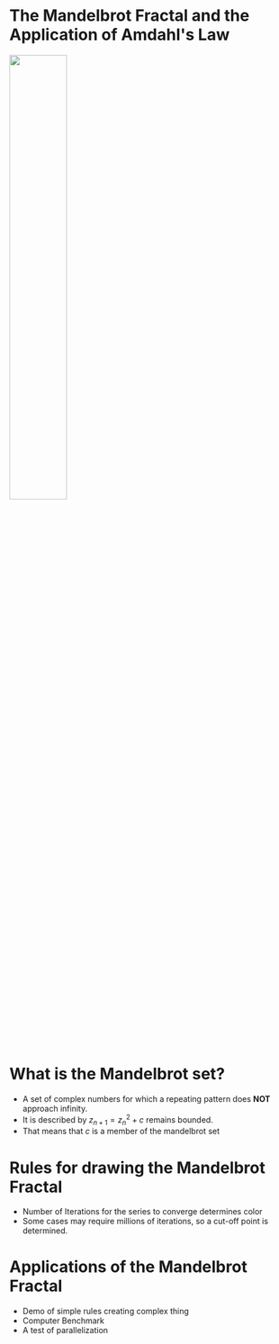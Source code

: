 <!--
  The Presentation File
  This file contains my presentation for calculus project
  Henry J Schmale
-->

# The Mandelbrot Fractal and the Application of Amdahl's Law
<img src="http://upload.wikimedia.org/wikipedia/commons/2/21/Mandel_zoom_00_mandelbrot_set.jpg" width="45%" style="margin:auto"/>

# What is the Mandelbrot set?
* A set of complex numbers for which a repeating pattern does **NOT**
approach infinity.
* It is described by $z_{n+1} = z_{n}^2+c$ remains bounded.
* That means that $c$ is a member of the mandelbrot set

# Rules for drawing the Mandelbrot Fractal
* Number of Iterations for the series to converge determines color
* Some cases may require millions of iterations, so a cut-off point is
  determined.

# Applications of the Mandelbrot Fractal
* Demo of simple rules creating complex thing
* Computer Benchmark
* A test of parallelization
